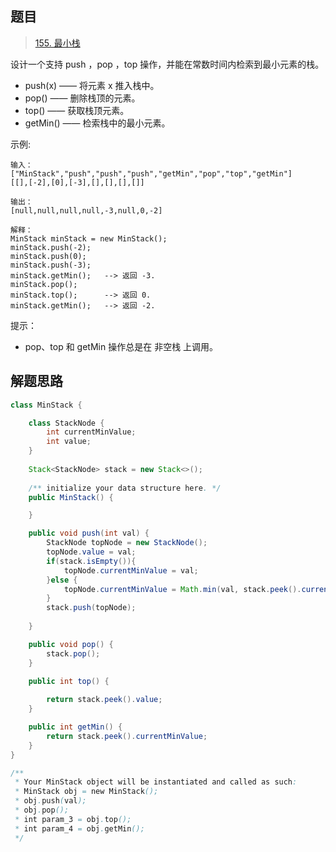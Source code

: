 ## 题目

> [155. 最小栈](https://leetcode-cn.com/problems/min-stack/)

设计一个支持 push ，pop ，top 操作，并能在常数时间内检索到最小元素的栈。

* push(x) —— 将元素 x 推入栈中。
* pop() —— 删除栈顶的元素。
* top() —— 获取栈顶元素。
* getMin() —— 检索栈中的最小元素。


示例:

```
输入：
["MinStack","push","push","push","getMin","pop","top","getMin"]
[[],[-2],[0],[-3],[],[],[],[]]

输出：
[null,null,null,null,-3,null,0,-2]

解释：
MinStack minStack = new MinStack();
minStack.push(-2);
minStack.push(0);
minStack.push(-3);
minStack.getMin();   --> 返回 -3.
minStack.pop();
minStack.top();      --> 返回 0.
minStack.getMin();   --> 返回 -2.
```


提示：

* pop、top 和 getMin 操作总是在 非空栈 上调用。

## 解题思路

```java
class MinStack {

    class StackNode {
        int currentMinValue;
        int value;
    }
    
    Stack<StackNode> stack = new Stack<>();
    
    /** initialize your data structure here. */
    public MinStack() {

    }

    public void push(int val) {
        StackNode topNode = new StackNode();
        topNode.value = val;
        if(stack.isEmpty()){
            topNode.currentMinValue = val;
        }else {
            topNode.currentMinValue = Math.min(val, stack.peek().currentMinValue);
        }
        stack.push(topNode);
        
    }

    public void pop() {
        stack.pop();
    }

    public int top() {
        
        return stack.peek().value;
    }

    public int getMin() {
        return stack.peek().currentMinValue;
    }
}

/**
 * Your MinStack object will be instantiated and called as such:
 * MinStack obj = new MinStack();
 * obj.push(val);
 * obj.pop();
 * int param_3 = obj.top();
 * int param_4 = obj.getMin();
 */
```

